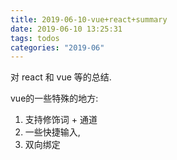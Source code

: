 ```yaml
---
title: 2019-06-10-vue+react+summary
date: 2019-06-10 13:25:31
tags: todos
categories: "2019-06"
---
```


对 react 和 vue 等的总结.

vue的一些特殊的地方:

1. 支持修饰词 + 通道
2. 一些快捷输入,
3. 双向绑定
